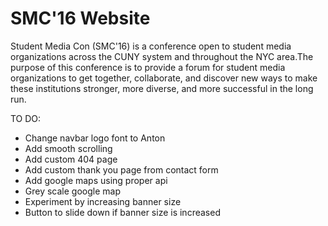 # SMC'16 Website

Student Media Con (SMC'16) is a conference open to student media organizations across the CUNY system and throughout the NYC area.The purpose of this conference is to provide a forum for student media organizations to get together, collaborate, and discover new ways to make these institutions stronger, more diverse, and more successful in the long run.

TO DO:
- Change navbar logo font to Anton
- Add smooth scrolling
- Add custom 404 page
- Add custom thank you page from contact form
- Add google maps using proper api
- Grey scale google map
- Experiment by increasing banner size
- Button to slide down if banner size is increased